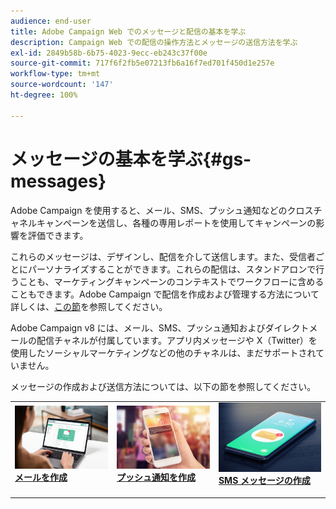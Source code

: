 ```yaml
---
audience: end-user
title: Adobe Campaign Web でのメッセージと配信の基本を学ぶ
description: Campaign Web での配信の操作方法とメッセージの送信方法を学ぶ
exl-id: 2849b58b-6b75-4023-9ecc-eb243c37f00e
source-git-commit: 717f6f2fb5e07213fb6a16f7ed701f450d1e257e
workflow-type: tm+mt
source-wordcount: '147'
ht-degree: 100%

---
```


# メッセージの基本を学ぶ{#gs-messages}

Adobe Campaign を使用すると、メール、SMS、プッシュ通知などのクロスチャネルキャンペーンを送信し、各種の専用レポートを使用してキャンペーンの影響を評価できます。

これらのメッセージは、デザインし、配信を介して送信します。また、受信者ごとにパーソナライズすることができます。これらの配信は、スタンドアロンで行うことも、マーケティングキャンペーンのコンテキストでワークフローに含めることもできます。Adobe Campaign で配信を作成および管理する方法について詳しくは、[この節](gs-deliveries.md)を参照してください。

Adobe Campaign v8 には、メール、SMS、プッシュ通知およびダイレクトメールの配信チャネルが付属しています。アプリ内メッセージや X（Twitter）を使用したソーシャルマーケティングなどの他のチャネルは、まだサポートされていません。

メッセージの作成および送信方法については、以下の節を参照してください。

<table style="table-layout:fixed">
    <tr style="border: 0;">
    <td>
    <a href="../email/create-email.md">
    <img alt="メール" src="assets/do-not-localize/email.jpg">
    </a>
    <div><a href="../email/create-email.md"><strong>メールを作成</strong>
    </div>
    <p>
    </td>
    <td>
    <a href="../push/create-push.md">
      <img alt="プッシュ" src="assets/do-not-localize/push.jpg">
    </a>
    <div>
    <a href="../push/gs-push.md"><strong>プッシュ通知を作成</strong></a>
    </div>
    <p>
    </td>
    <td>
    <a href="../sms/create-sms.md">
      <img alt="SMS" src="assets/do-not-localize/sms.jpg">
    </a>
    <div>
    <a href="../sms/create-sms.md"><strong>SMS メッセージの作成</strong></a>
    </div>
    <p>
    </td>
    </tr>
    </table>

